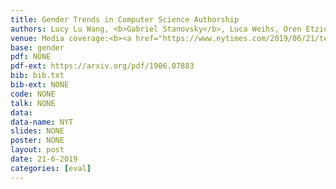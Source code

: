 ```yaml
---
title: Gender Trends in Computer Science Authorship
authors: Lucy Lu Wang, <b>Gabriel Stanovsky</b>, Luca Weihs, Oren Etzioni
venue: Media coverage:<b><a href="https://www.nytimes.com/2019/06/21/technology/gender-gap-tech-computer-science.html" target="_blank"> New York Times</a></b>, <b><a href="https://www.sciencemag.org/news/2019/06/it-could-take-118-years-female-computer-scientists-match-publishing-rates-male" target="_blank">Science</a></b>, <b><a href="https://www.axios.com/gender-inequality-computer-science-research-5440357b-6c13-4411-a373-1d3d771dfefc.html" target="_blank">AXIOS</a></b>, <b><a href="https://www.geekwire.com/2019/study-studies-suggests-men-will-still-prevail-computer-science-2100/" target="_blank">GeekWire</a></b>
base: gender
pdf: NONE
pdf-ext: https://arxiv.org/pdf/1906.07883
bib: bib.txt
bib-ext: NONE
code: NONE
talk: NONE
data: 
data-name: NYT
slides: NONE
poster: NONE
layout: post
date: 21-6-2019
categories: [eval]
---
```

